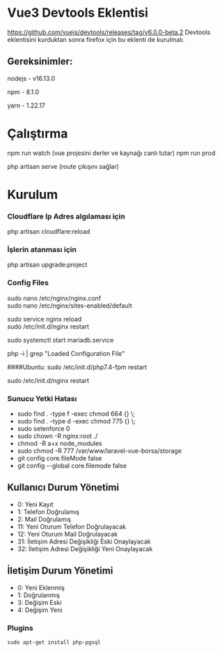 # Vue3 Devtools Eklentisi

https://github.com/vuejs/devtools/releases/tag/v6.0.0-beta.2
Devtools eklentisini kurduktan sonra firefox için bu eklenti de kurulmalı.

## Gereksinimler:

nodejs - v16.13.0

npm - 8.1.0

yarn - 1.22.17

# Çalıştırma

npm run watch (vue projesini derler ve kaynağı canlı tutar)
npm run prod

php artisan serve (route çıkışını sağlar)

# Kurulum

### Cloudflare Ip Adres algılaması için

php artisan cloudflare:reload

### İşlerin atanması için

php artisan upgrade:project

### Config Files

sudo nano /etc/nginx/nginx.conf\
sudo nano /etc/nginx/sites-enabled/default

sudo service nginx reload       
sudo /etc/init.d/nginx restart

sudo systemctl start mariadb.service

php -i | grep "Loaded Configuration File"


####Ubuntu:
sudo /etc/init.d/php7.4-fpm restart

sudo /etc/init.d/nginx restart

### Sunucu Yetki Hatası

- sudo find . -type f -exec chmod 664 {} \\;
- sudo find . -type d -exec chmod 775 {} \\;
- sudo setenforce 0
- sudo chown -R nginx:root ./
- chmod -R a+x node_modules
- sudo chmod -R 777 /var/www/laravel-vue-borsa/storage
- git config core.fileMode false
- git config --global core.filemode false

## Kullanıcı Durum Yönetimi

- 0: Yeni Kayıt
- 1: Telefon Doğrulamış
- 2: Mail Doğrulamış
- 11: Yeni Oturum Telefon Doğrulayacak
- 12: Yeni Oturum Mail Doğrulayacak
- 31: İletişim Adresi Değişikliği Eski Onaylayacak
- 32: İletişim Adresi Değişikliği Yeni Onaylayacak

## İletişim Durum Yönetimi

- 0: Yeni Eklenmiş
- 1: Doğrulanmış
- 3: Değişim Eski
- 4: Değişim Yeni

### Plugins


`sudo apt-get install php-pgsql`
